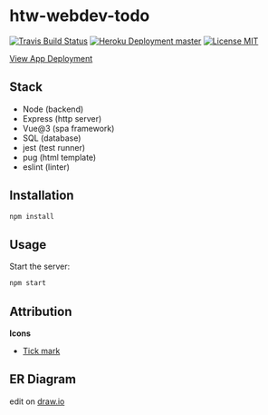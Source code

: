 # htw-webdev-todo

>

[![Travis Build Status](https://img.shields.io/travis/jneidel/htw-webdev-todo.svg?style=flat-square)](https://travis-ci.org/jneidel/htw-webdev-todo)
[![Heroku Deployment master](https://img.shields.io/badge/deployment-master-brightgreen?style=flat-square)](https://htw-wd-todo.herokuapp.com)
[![License MIT](https://img.shields.io/badge/license-GPLv3-green.svg?style=flat-square)](LICENSE)

[View App Deployment](https://htw-wd-todo.herokuapp.com)

## Stack

- Node (backend)
- Express (http server)
- Vue@3 (spa framework)
- SQL (database)
- jest (test runner)
- pug (html template)
- eslint (linter)

## Installation

```sh
npm install
```

## Usage

Start the server:

```sh
npm start
```

## Attribution

**Icons**
- [Tick mark](https://www.flaticon.com/de/kostenloses-icon/tick_447147)

## ER Diagram

edit on [draw.io](https://app.diagrams.net/#Hjneidel%2Fhtw-webdev-todo%2Fer-diagramm%2Fhtw-wd-todo.drawio)
